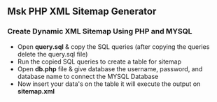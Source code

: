 ## Msk PHP XML Sitemap Generator

### Create Dynamic XML Sitemap Using PHP and MYSQL

- Open **query.sql** & copy the SQL queries (after copying the queries delete the query.sql file)
- Run the copied SQL queries to create a table for sitemap 
- Open **db.php** file & give database the username, password, and database name to connect the MYSQL Database
- Now insert your data's on the table it will execute the output on **sitemap.xml**

